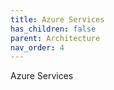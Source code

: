 ```yaml
---
title: Azure Services
has_children: false
parent: Architecture
nav_order: 4
---
```


Azure Services
